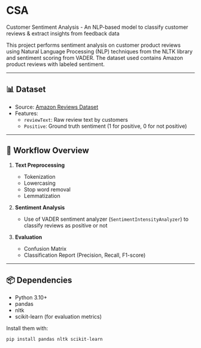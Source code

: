 # CSA
Customer Sentiment Analysis - An NLP-based model to classify customer reviews &amp; extract insights from feedback data

This project performs sentiment analysis on customer product reviews using Natural Language Processing (NLP) techniques from the NLTK library and sentiment scoring from VADER. The dataset used contains Amazon product reviews with labeled sentiment.

---

## 📊 Dataset

- Source: [Amazon Reviews Dataset](https://raw.githubusercontent.com/pycaret/pycaret/master/datasets/amazon.csv)
- Features:
  - `reviewText`: Raw review text by customers
  - `Positive`: Ground truth sentiment (1 for positive, 0 for not positive)

---

## 🧠 Workflow Overview

1. **Text Preprocessing**
   - Tokenization
   - Lowercasing
   - Stop word removal
   - Lemmatization

2. **Sentiment Analysis**
   - Use of VADER sentiment analyzer (`SentimentIntensityAnalyzer`) to classify reviews as positive or not

3. **Evaluation**
   - Confusion Matrix
   - Classification Report (Precision, Recall, F1-score)

---

## 📦 Dependencies

- Python 3.10+
- pandas
- nltk
- scikit-learn (for evaluation metrics)

Install them with:

```bash
pip install pandas nltk scikit-learn
